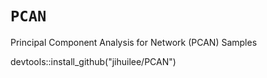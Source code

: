 # `PCAN`
Principal Component Analysis for Network (PCAN) Samples

devtools::install_github("jihuilee/PCAN")
